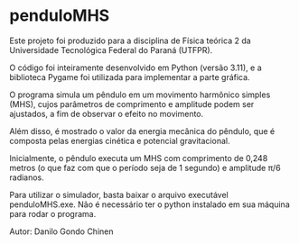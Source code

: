 # penduloMHS

Este projeto foi produzido para a disciplina de Física teórica 2 da Universidade Tecnológica Federal do Paraná (UTFPR).  
  
O código foi inteiramente desenvolvido em Python (versão 3.11), e a biblioteca Pygame foi utilizada para implementar a parte gráfica.  
  
O programa simula um pêndulo em um movimento harmônico simples (MHS), cujos parâmetros de comprimento e amplitude podem ser ajustados, a fim de observar o efeito no movimento.  

Além disso, é mostrado o valor da energia mecânica do pêndulo, que é composta pelas energias cinética e potencial gravitacional.
  
Inicialmente, o pêndulo executa um MHS com comprimento de 0,248 metros (o que faz com que o período seja de 1 segundo) e amplitude π/6 radianos.  

Para utilizar o simulador, basta baixar o arquivo executável penduloMHS.exe. Não é necessário ter o python instalado em sua máquina para rodar o programa.

Autor: Danilo Gondo Chinen
